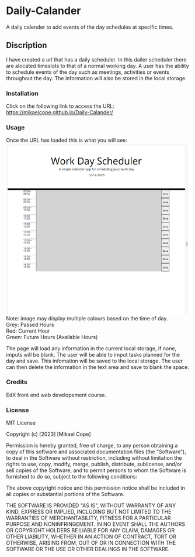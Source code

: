 # Daily-Calander
A daily calender to add events of the day schedules at specific times.

## Discription
I have created a url that has a daily scheduler. In this dailer scheduler there are alocated timeslots to that of a normal working day. A user has the ability to schedule events of the day such as meetings, activities or events throughout the day. The information will also be stored in the local storage.

### Installation
Click on the following link to access the URL:
https://mikaelcope.github.io/Daily-Calander/


### Usage
Once the URL has loaded this is what you will see: 
![alt text](./Assets/Images/Screenshot%202023-12-12%20194752.png)
Note: image may display multiple colours based on the time of day. <br>
Grey: Passed Hours <br>
Red: Current Hour <br>
Green: Future Hours (Available Hours) <br>

The page will load any information in the current local storage, if none, imputs will be blank. The user will be able to imput tasks planned for the day and save. This infomation will be saved to the local storage. The user can then delete the information in the text area and save to blank the space.


### Credits
EdX front end web developement course.


### License
MIT License

Copyright (c) [2023] [Mikael Cope]

Permission is hereby granted, free of charge, to any person obtaining a copy
of this software and associated documentation files (the "Software"), to deal
in the Software without restriction, including without limitation the rights
to use, copy, modify, merge, publish, distribute, sublicense, and/or sell
copies of the Software, and to permit persons to whom the Software is
furnished to do so, subject to the following conditions:

The above copyright notice and this permission notice shall be included in all
copies or substantial portions of the Software.

THE SOFTWARE IS PROVIDED "AS IS", WITHOUT WARRANTY OF ANY KIND, EXPRESS OR
IMPLIED, INCLUDING BUT NOT LIMITED TO THE WARRANTIES OF MERCHANTABILITY,
FITNESS FOR A PARTICULAR PURPOSE AND NONINFRINGEMENT. IN NO EVENT SHALL THE
AUTHORS OR COPYRIGHT HOLDERS BE LIABLE FOR ANY CLAIM, DAMAGES OR OTHER
LIABILITY, WHETHER IN AN ACTION OF CONTRACT, TORT OR OTHERWISE, ARISING FROM,
OUT OF OR IN CONNECTION WITH THE SOFTWARE OR THE USE OR OTHER DEALINGS IN THE
SOFTWARE.